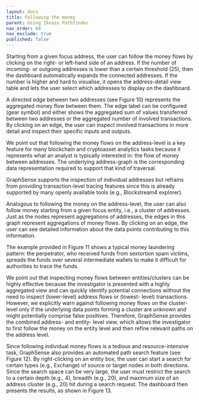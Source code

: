 ```yaml
---
layout: docs
title: Following the money
parent: Using Iknaio Pathfinder
nav_order: 60
nav_exclude: true
published: false
---
```


Starting from a given focus address, the user can follow the money flows by clicking on the right- or left-hand side of an address. If the number of incoming- or outgoing addresses is lower than a certain threshold (25), then the dashboard automatically expands the connected addresses. If the number is higher and hard to visualise, it opens the address-detail view table and lets the user select which addresses to display on the dashboard.

A directed edge between two addresses (see Figure 10) represents the aggregated money flow between them. The edge label can be configured (gear symbol) and either shows the aggregated sum of values transferred between two addresses or the aggregated number of involved transactions. By clicking on an edge, the user can inspect involved transactions in more detail and inspect their specific inputs and outputs.

We point out that following the money flows on the address-level is a key feature for many blockchain and cryptoasset analytics tasks because it represents what an analyst is typically interested in: the flow of money between addresses. The underlying address-graph is the corresponding data representation required to support that kind of traversal.

GraphSense supports the inspection of individual addresses but refrains from providing transaction-level tracing features since this is already supported by many openly available tools (e.g., Blockstream4 explorer).

Analogous to following the money on the address-level, the user can also follow money starting from a given focus entity, i.e., a cluster of addresses. Just as the nodes represent aggregations of addresses, the edges in this graph represent aggregations of money flows. By clicking on an edge, the user can see detailed information about the data points contributing to this information.

The example provided in Figure 11 shows a typical money laundering pattern: the perpetrator, who received funds from sextortion spam victims, spreads the funds over several intermediate wallets to make it difficult for authorities to trace the funds.

We point out that inspecting money flows between entities/clusters can be highly effective because the investigator is presented with a highly aggregated view and can quickly identify potential connections without the need to inspect (lower-level) address flows or (lowest- level) transactions. However, we explicitly warn against following money flows on the cluster- level only if the underlying data points forming a cluster are unknown and might potentially comprise false positives. Therefore, GraphSense provides the combined address- and entity- level view, which allows the investigator to first follow the money on the entity level and then refine relevant paths on the address level.

Since following individual money flows is a tedious and resource-intensive task, GraphSense also provides an automated path search feature (see Figure 12). By right-clicking on an entity box, the user can start a search for certain types (e.g., Exchange) of source or target nodes in both directions. Since the search space can be very large, the user must restrict the search to a certain depth (e.g., 4), breadth (e.g., 20), and maximum size of an address cluster (e.g., 20) hit during a search request. The dashboard then presents the results, as shown in Figure 13.


